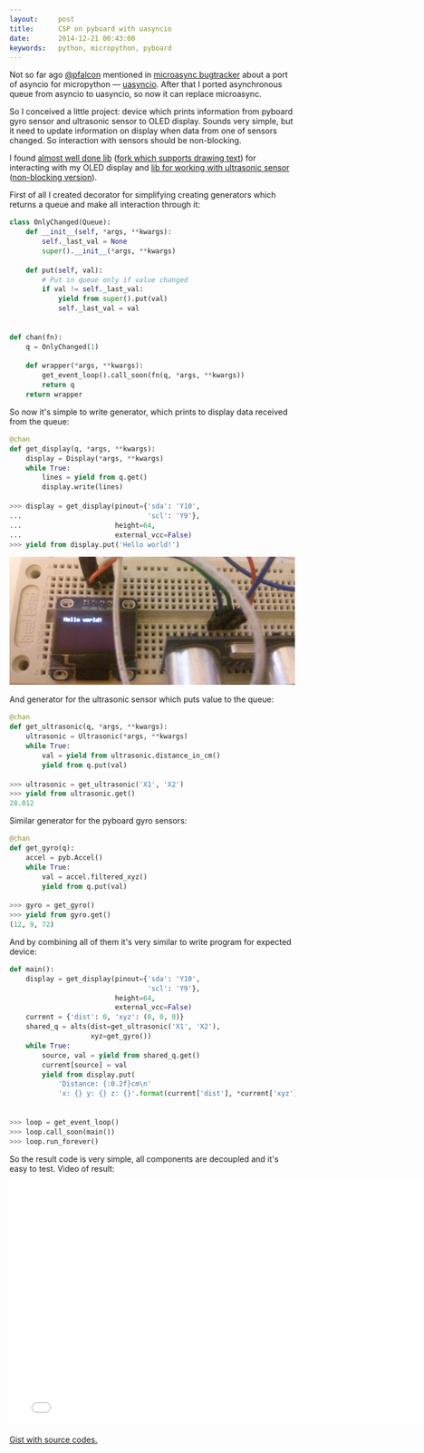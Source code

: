 ```yaml
---
layout:     post
title:      CSP on pyboard with uasyncio
date:       2014-12-21 00:43:00
keywords:   python, micropython, pyboard
---
```


Not so far ago [@pfalcon](https://github.com/pfalcon) mentioned in
[microasync bugtracker](https://github.com/nvbn/microasync/issues/1) about a port of
asyncio for micropython &mdash; [uasyncio](https://github.com/micropython/micropython-lib).
After that I ported asynchronous queue from asyncio to uasyncio, so now it can replace microasync.

So I conceived a little project: device which prints information from pyboard gyro sensor
and ultrasonic sensor to OLED display. Sounds very simple, but it need to update information
on display when data from one of sensors changed. So interaction with sensors should be non-blocking.

I found [almost well done lib](https://github.com/khenderick/micropython-drivers/)
([fork which supports drawing text](https://github.com/nvbn/micropython-drivers))
for interacting with my OLED display and [lib for working with ultrasonic sensor](https://github.com/skgsergio/MicropythonLibs/)
([non-blocking version](https://gist.github.com/nvbn/80c7b434ee21c99f013d#file-ultrasonic-py)).

First of all I created decorator for simplifying creating generators which returns a queue and
make all interaction through it:

```python
class OnlyChanged(Queue):
    def __init__(self, *args, **kwargs):
        self._last_val = None
        super().__init__(*args, **kwargs)

    def put(self, val):
        # Put in queue only if value changed
        if val != self._last_val:
            yield from super().put(val)
            self._last_val = val


def chan(fn):
    q = OnlyChanged(1)

    def wrapper(*args, **kwargs):
        get_event_loop().call_soon(fn(q, *args, **kwargs))
        return q
    return wrapper
```

So now it's simple to write generator, which prints to display data received from the queue:

```python
@chan
def get_display(q, *args, **kwargs):
    display = Display(*args, **kwargs)
    while True:
        lines = yield from q.get()
        display.write(lines)

>>> display = get_display(pinout={'sda': 'Y10',
...                               'scl': 'Y9'},
...                       height=64,
...                       external_vcc=False)
>>> yield from display.put('Hello world!')
```

![oled display](/assets/pyboard_csp_display.jpg)

And generator for the ultrasonic sensor which puts value to the queue:

```python
@chan
def get_ultrasonic(q, *args, **kwargs):
    ultrasonic = Ultrasonic(*args, **kwargs)
    while True:
        val = yield from ultrasonic.distance_in_cm()
        yield from q.put(val)

>>> ultrasonic = get_ultrasonic('X1', 'X2')
>>> yield from ultrasonic.get()
28.012
```

Similar generator for the pyboard gyro sensors:

```python
@chan
def get_gyro(q):
    accel = pyb.Accel()
    while True:
        val = accel.filtered_xyz()
        yield from q.put(val)

>>> gyro = get_gyro()
>>> yield from gyro.get()
(12, 9, 72)
```

And by combining all of them it's very similar to write program for expected device:

```python
def main():
    display = get_display(pinout={'sda': 'Y10',
                                  'scl': 'Y9'},
                          height=64,
                          external_vcc=False)
    current = {'dist': 0, 'xyz': (0, 0, 0)}
    shared_q = alts(dist=get_ultrasonic('X1', 'X2'),
                    xyz=get_gyro())
    while True:
        source, val = yield from shared_q.get()
        current[source] = val
        yield from display.put(
            'Distance: {:0.2f}cm\n'
            'x: {} y: {} z: {}'.format(current['dist'], *current['xyz']))


>>> loop = get_event_loop()
>>> loop.call_soon(main())
>>> loop.run_forever()
```

So the result code is very simple, all components are decoupled and it's easy to test.
Video of result:

<iframe width="766" height="430" src="//www.youtube.com/embed/G4nFRaAORxw" frameborder="0" allowfullscreen></iframe>

[Gist with source codes.](https://gist.github.com/nvbn/80c7b434ee21c99f013d)

